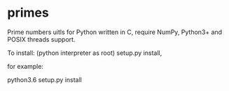# primes
Prime numbers uitls for Python written in C, require NumPy, Python3+ and POSIX threads support.



To install:
(python interpreter as root) setup.py install,


for example:

python3.6 setup.py install

